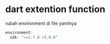 # dart extention function 

rubah environment di file yamlnya
```dart
environment:
  sdk: ">=2.7.0 <3.0.0"
```

